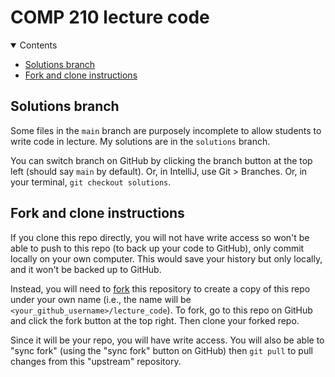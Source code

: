 <!-- omit in toc -->
# COMP 210 lecture code

<details open>
  <summary>Contents</summary>

- [Solutions branch](#solutions-branch)
- [Fork and clone instructions](#fork-and-clone-instructions)

</details>

## Solutions branch

Some files in the `main` branch are purposely incomplete to allow students to write code in lecture. My solutions are in the `solutions` branch.

You can switch branch on GitHub by clicking the branch button at the top left (should say `main` by default). Or, in IntelliJ, use Git > Branches. Or, in your terminal, `git checkout solutions`.

## Fork and clone instructions

If you clone this repo directly, you will not have write access so won't be able to push to this repo (to back up your code to GitHub), only commit locally on your own computer. This would save your history but only locally, and it won't be backed up to GitHub.

Instead, you will need to [fork](https://docs.github.com/en/pull-requests/collaborating-with-pull-requests/working-with-forks/fork-a-repo) this repository to create a copy of this repo under your own name (i.e., the name will be `<your_github_username>/lecture_code`). To fork, go to this repo on GitHub and click the fork button at the top right. Then clone your forked repo.

Since it will be your repo, you will have write access. You will also be able to "sync fork" (using the "sync fork" button on GitHub) then `git pull` to pull changes from this "upstream" repository.
